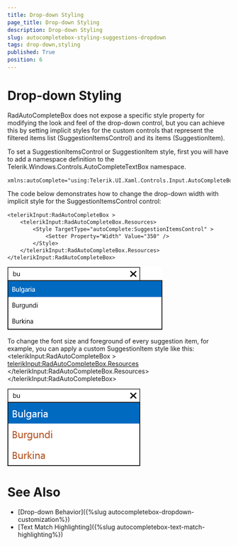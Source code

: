 ```yaml
---
title: Drop-down Styling
page_title: Drop-down Styling
description: Drop-down Styling
slug: autocompletebox-styling-suggestions-dropdown
tags: drop-down,styling
published: True
position: 6
---
```


# Drop-down Styling

RadAutoCompleteBox does not expose a specific style property for modifying the look and feel of the drop-down control, but you can achieve this by setting implicit styles for the custom controls that represent the filtered items list (SuggestionItemsControl) and its items (SuggestionItem).
        
To set a SuggestionItemsControl or SuggestionItem style, first you will have to add a namespace definition to the Telerik.Windows.Controls.AutoCompleteTextBox namespace.
        
	xmlns:autoComplete="using:Telerik.UI.Xaml.Controls.Input.AutoCompleteBox"



The code below demonstrates how to change the drop-down width with implicit style for the SuggestionItemsControl control:


	<telerikInput:RadAutoCompleteBox >
	    <telerikInput:RadAutoCompleteBox.Resources>
	        <Style TargetType="autoComplete:SuggestionItemsControl" >
	            <Setter Property="Width" Value="350" />
	        </Style>
	    </telerikInput:RadAutoCompleteBox.Resources>
	</telerikInput:RadAutoCompleteBox>

![Rad Auto Complete Box-Suggestions Control Style](images/RadAutoCompleteBox-SuggestionsControlStyle.png)

To change the font size and foreground of every suggestion item, for example, you can apply a custom SuggestionItem style like this:
	<telerikInput:RadAutoCompleteBox >
	    <telerikInput:RadAutoCompleteBox.Resources>
	        <Style TargetType="autoComplete:SuggestionItem" >
	            <Setter Property="FontSize" Value="23" />
	            <Setter Property="Foreground" Value="#B45121" />
	        </Style>
	    </telerikInput:RadAutoCompleteBox.Resources>
	</telerikInput:RadAutoCompleteBox>

![Rad Auto Complete Box-Suggestion Item](images/RadAutoCompleteBox-SuggestionItem.png)

# See Also

 * [Drop-down Behavior]({%slug autocompletebox-dropdown-customization%})
 * [Text Match Highlighting]({%slug autocompletebox-text-match-highlighting%})
